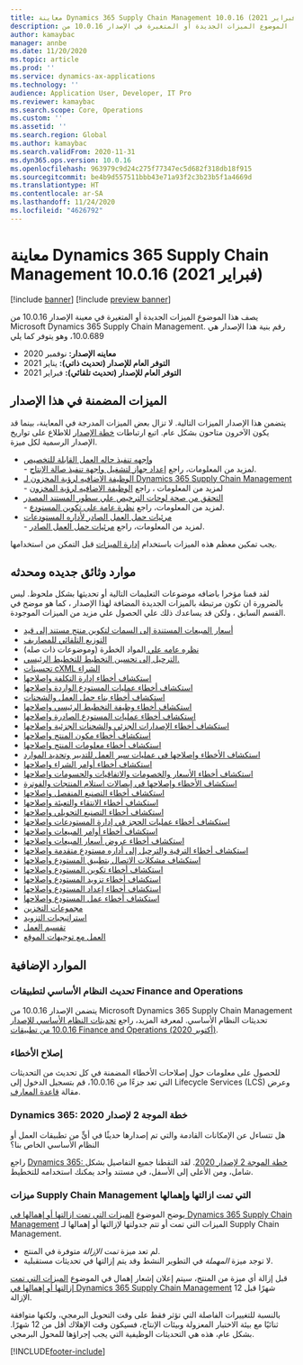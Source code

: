 ```yaml
---
title: معاينة Dynamics 365 Supply Chain Management 10.0.16 (فبراير 2021)
description: يصف هذا الموضوع الميزات الجديدة أو المتغيرة في الإصدار 10.0.16 من Dynamics 365 Supply Chain Management.
author: kamaybac
manager: annbe
ms.date: 11/20/2020
ms.topic: article
ms.prod: ''
ms.service: dynamics-ax-applications
ms.technology: ''
audience: Application User, Developer, IT Pro
ms.reviewer: kamaybac
ms.search.scope: Core, Operations
ms.custom: ''
ms.assetid: ''
ms.search.region: Global
ms.author: kamaybac
ms.search.validFrom: 2020-11-31
ms.dyn365.ops.version: 10.0.16
ms.openlocfilehash: 963979c9d24c275f77347ec5d682f318db18f915
ms.sourcegitcommit: be4b9d557511bbb43e71a93f2c3b23b5f1a4669d
ms.translationtype: HT
ms.contentlocale: ar-SA
ms.lasthandoff: 11/24/2020
ms.locfileid: "4626792"
---
```

# <a name="preview-of-dynamics-365-supply-chain-management-10016-february-2021"></a>معاينة Dynamics 365 Supply Chain Management 10.0.16 (فبراير 2021)

[!include [banner](../includes/banner.md)]
[!include [preview banner](../includes/preview-banner.md)]

يصف هذا الموضوع الميزات الجديدة أو المتغيرة في معينة الإصدار 10.0.16 من Microsoft Dynamics 365 Supply Chain Management. رقم بنية هذا الإصدار هي 10.0.689، وهو يتوفر كما يلي

- **معاينه الإصدار:** نوفمبر 2020
- **التوفر العام للإصدار (تحديث ذاتي):** يناير 2021
- **التوفر العام للإصدار (تحديث تلقائي):** فبراير 2021

## <a name="features-included-in-this-release"></a>الميزات المضمنة في هذا الإصدار

يتضمن هذا الإصدار الميزات التالية. لا تزال بعض الميزات المدرجة في المعاينة، بينما قد يكون الآخرون متاحون بشكل عام. اتبع ارتباطات [خطة الإصدار](https://docs.microsoft.com/dynamics365-release-plan/2020wave2/finance-operations/dynamics365-supply-chain-management/planned-features) للاطلاع على تواريخ الإصدار الرسمية لكل ميزة.

- [واجهه تنفيذ حاله العمل القابلة للتخصيص](https://docs.microsoft.com/dynamics365-release-plan/2020wave2/finance-operations/dynamics365-supply-chain-management/customizable-shop-floor-execution-interface)<br> - لمزيد من المعلومات، راجع [إعداد جهاز لتشغيل واجهة تنفيذ صالة الإنتاج‬](../production-control/production-floor-execution-setup.md).
- [الوظيفة الاضافيه لرؤية المخزون لـ Dynamics 365 Supply Chain Management](https://docs.microsoft.com/dynamics365-release-plan/2020wave2/finance-operations/dynamics365-supply-chain-management/inventory-visibility-add-in-dynamics-365-supply-chain-management-preview)<br> - لمزيد من المعلومات ، راجع [الوظيفة الاضافيه لرؤية المخزون](../inventory/inventory-visibility.md)
- [التحقق من صحة لوحات الترخيص علي سطور المستند المصدر](https://docs.microsoft.com/dynamics365-release-plan/2020wave2/finance-operations/dynamics365-supply-chain-management/validate-license-plates-source-document-lines)<br> - لمزيد من المعلومات، راجع [نظرة عامة على تكوين المستودع](../warehousing/warehouse-configuration.md).
- [مرئيات حمل العمل الصادر لأداره المستودعات](https://docs.microsoft.com/dynamics365-release-plan/2020wave2/finance-operations/dynamics365-supply-chain-management/warehouse-management--workload-visualization)<br> - لمزيد من المعلومات، راجع [مرئيات حمل العمل الصادر](../warehousing/outbound-workload-visualization.md).

يجب تمكين معظم هذه الميزات باستخدام [إدارة الميزات](../../fin-ops-core/fin-ops/get-started/feature-management/feature-management-overview.md) قبل التمكن من استخدامها.

## <a name="new-and-updated-documentation-resources"></a>موارد وثائق جديده ومحدثه

لقد قمنا مؤخرا باضافه موضوعات التعليمات التالية أو تحديثها بشكل ملحوظ. ليس بالضرورة ان تكون مرتبطة بالميزات الجديدة المضافة لهذا الإصدار ، كما هو موضح في القسم السابق ، ولكن قد يساعدك ذلك علي الحصول علي مزيد من الميزات الموجودة.

- [أسعار المبيعات المستندة إلى السمات لتكوين منتج مستند إلى قيد](../pim/attribute-based-product-configurator.md)
- [التوزيع التلقائي للمصاريف](../procurement/automatic-charges-allocation.md)
- [نظره عامه علي ](../pim/hazmat-overview.md)المواد الخطرة (وموضوعات ذات صله)
- [الترحيل إلى تحسين التخطيط للتخطيط الرئيسي.](../master-planning/new-master-planning-engine.md)
- [تحسينات cXML الشراء](../procurement/purchasing-cxml-enhancements.md)
- [استكشاف أخطاء إدارة التكلفة وإصلاحها](../cost-management/troubleshoot-costmanagement.md)
- [استكشاف أخطاء عمليات المستودع الواردة وإصلاحها](../warehousing/troubleshoot-warehouse-inbound.md)
- [استكشاف أخطاء بناء حمل العمل والشحنات](../warehousing/troubleshoot-warehouse-loads-shipments.md)
- [استكشاف أخطاء وظيفة التخطيط الرئيسي وإصلاحها](../master-planning/troubleshoot-masterplanning.md)
- [استكشاف أخطاء عمليات المستودع الصادرة وإصلاحها](../warehousing/troubleshoot-warehouse-outbound.md)
- [استكشاف أخطاء الإصدارات الجزئي والشحنات الجزئية وإصلاحها](../warehousing/troubleshoot-warehouse-partial-release-shipment.md)
- [استكشاف أخطاء مكون المنتج وإصلاحها](../pim/troubleshooting-productconfigurator.md)
- [استكشاف أخطاء معلومات المنتج وإصلاحها](../pim/troubleshooting-productinformation.md)
- [استكشاف الأخطاء وإصلاحها في عمليات سير العمل للتدبير وتحديد الموارد](../procurement/troubleshoot-procurementworkflows.md)
- [استكشاف أخطاء أوامر الشراء وإصلاحها](../procurement/troubleshoot-purchaseorders.md)
- [استكشاف أخطاء الأسعار والخصومات والاتفاقيات والحسومات وإصلاحها](../procurement/troubleshooting-pricediscountagreements.md)
- [استكشاف الأخطاء وإصلاحها في إيصالات استلام المنتجات والفوترة](../procurement/troubleshooting-productreceiptinvoicing.md)
- [استكشاف أخطاء التصنيع المنفصل وإصلاحها](../production-control/troubleshoot-discretemanufacturing.md)
- [استكشاف أخطاء الانتقاء والتعبئة وإصلاحها](../warehousing/troubleshoot-warehouse-picking-packing.md)
- [استكشاف أخطاء التصنيع التحويلي وإصلاحها](../production-control/troubleshoot-processmanufacturing.md)
- [استكشاف أخطاء عمليات الحجز في إدارة المستودعات وإصلاحها](../warehousing/troubleshoot-warehouse-reservations.md)
- [استكشاف أخطاء أوامر المبيعات وإصلاحها](../sales-marketing/troubleshooting-sales.md)
- [استكشاف أخطاء عروض أسعار المبيعات وإصلاحها](../sales-marketing/troubleshooting-salesquotation.md)
- [استكشاف أخطاء الترقية والترحيل إلى أداره مستودع متقدمة وإصلاحها](../warehousing/troubleshoot-warehouse-upgrade-migration.md)
- [استكشاف مشكلات الاتصال بتطبيق المستودع وإصلاحها](../warehousing/troubleshoot-warehouse-app-connection.md)
- [استكشاف أخطاء تكوين المستودع وإصلاحها](../warehousing/troubleshoot-warehouse-configuration.md)
- [استكشاف أخطاء تزويد المستودع وإصلاحها](../warehousing/troubleshoot-warehouse-replenishment.md)
- [استكشاف أخطاء إعداد المستودع وإصلاحها](../warehousing/troubleshoot-warehouse-setup.md)
- [استكشاف أخطاء عمل المستودع وإصلاحها](../warehousing/troubleshoot-warehouse-work.md)
- [مجموعات التخزين](../warehousing/putaway-clusters.md)
- [استراتيجيات التزويد](../warehousing/replenishment-strategies.md)
- [تقسيم العمل](../warehousing/work-split.md)
- [العمل مع توجيهات الموقع](../warehousing/create-location-directive.md)

## <a name="additional-resources"></a>الموارد الإضافية

### <a name="platform-updates-for-finance-and-operations-apps"></a>تحديث النظام الأساسي لتطبيقات Finance and Operations

يتضمن الإصدار 10.0.16 من Microsoft Dynamics 365 Supply Chain Management تحديثات النظام الأساسي. لمعرفة المزيد، راجع [تحديثات النظام الأساسي للإصدار 10.0.16 من تطبيقات Finance and Operations (أكتوبر 2020)](../../fin-ops-core/dev-itpro/get-started/whats-new-platform-updates-10-0-16.md).

### <a name="bug-fixes"></a>إصلاح الأخطاء

للحصول على معلومات حول إصلاحات الأخطاء المضمنة في كل تحديث من التحديثات التي تعد جزءًا من 10.0.16، قم بتسجيل الدخول إلى Lifecycle Services (LCS) وعرض مقالة [قاعدة المعارف](https://fix.lcs.dynamics.com/Issue/Details?bugId=528995&dbType=3&qc=267a545fabd24e111868bedc16716f5713a785ed096cdb6209526f41631e41db).

### <a name="dynamics-365-2020-release-wave-2-plan"></a>Dynamics 365: خطة الموجة 2 لإصدار 2020

هل تتساءل عن الإمكانات القادمة والتي تم إصدارها حديثًا في أيٍّ من تطبيقات العمل أو النظام الأساسي الخاص بنا؟

راجع [Dynamics 365: خطة الموجة 2 لإصدار 2020](https://docs.microsoft.com/dynamics365-release-plan/2020wave2/index). لقد التقطنا جميع التفاصيل بشكل شامل، ومن الأعلى إلى الأسفل، في مستند واحد يمكنك استخدامه للتخطيط.

### <a name="removed-and-deprecated-supply-chain-management-features"></a>ميزات Supply Chain Management التي تمت ازالتها وإهمالها

يوضح الموضوع [الميزات التي تمت ازالتها أو إهمالها في Dynamics 365 Supply Chain Management](removed-deprecated-features-scm-updates.md) الميزات التي تمت أو تتم جدولتها لإزالتها أو إهمالها لـ Supply Chain Management.

- لم تعد ميزة *تمت الإزالة* متوفرة في المنتج.
- لا توجد ميزة *المهملة* في التطوير النشط وقد يتم إزالتها في تحديثات مستقبلية.

قبل إزالة أي ميزة من المنتج، سيتم إعلان إشعار إهمال في الموضوع [الميزات التي تمت إزالتها أو إهمالها في Dynamics 365 Supply Chain Management](removed-deprecated-features-scm-updates.md) 12 شهرًا قبل الإزالة.

بالنسبة للتغييرات الفاصلة التي تؤثر فقط على وقت التحويل البرمجي، ولكنها متوافقة ثنائيًا مع بيئة الاختبار المعزولة وبيئات الإنتاج، فسيكون وقت الإهلاك أقل من 12 شهرًا. بشكل عام، هذه هي التحديثات الوظيفية التي يجب إجراؤها للمحول البرمجي.


[!INCLUDE[footer-include](../../includes/footer-banner.md)]